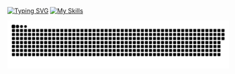  [![Typing SVG](https://readme-typing-svg.herokuapp.com/?lines=Developer)](https://git.io/typing-svg)
 [![My Skills](https://skillicons.dev/icons?i=react,nextjs,ts,js,nodejs,prisma,vite,tailwind,linux,html,css,firebase,git,github,angular)](https://skillicons.dev)


![Snake animation](https://github.com/rodriggopda/rodriggopda/blob/main/github-contribution-grid-snake.svg)
